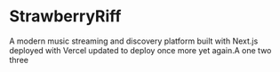 # StrawberryRiff

A modern music streaming and discovery platform built with Next.js
deployed with Vercel
updated to deploy
once more
yet again.A
one
two
three
